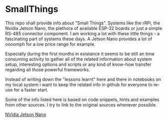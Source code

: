 # SmallThings


This repo shall provide info about "Small Things". Systems like the
rRPi, the Nvidia Jetson Nano, the plethora of available ESP-32 boards or
just a simple RS-485 connector component. I am working a lot with these
little things - a fascinating part of systems these days. A Jetson Nano
provides a lot of oooomph for a low price range for example.

Especially during the first months in existance it seems to be still an
time consuming activity to gather all of the related information about
system setup, interesting options and scripts or any kind of know-how
transfer regarding all those powerful frameworks.
 
Instead of writing down the "lessons learnt" here and there in notebooks
on my local system i want to keep the related info in github for
everyone to re-use for a faster start.

Some of the info listed here is based on code snippets, hints and
examples from other sources. I try to link to the original sources
whenever possible.
 
[NVidia Jetson Nano](./boards/jetson-nano.md)
                      